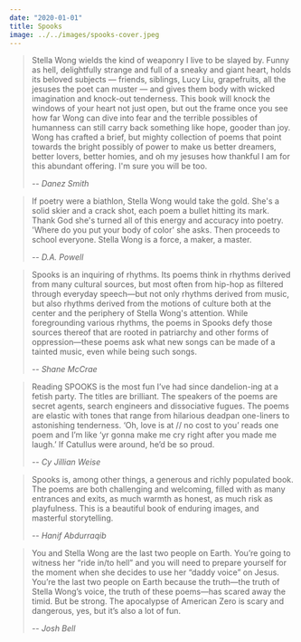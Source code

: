 ```yaml
---
date: "2020-01-01"
title: Spooks
image: ../../images/spooks-cover.jpeg
---
```


> Stella Wong wields the kind of weaponry I live to be slayed by. Funny as hell, delightfully strange and full of a sneaky and giant heart, holds its beloved subjects — friends, siblings, Lucy Liu, grapefruits, all the jesuses the poet can muster — and gives them body with wicked imagination and knock-out tenderness. This book will knock the windows of your heart not just open, but out the frame once you see how far Wong can dive into fear and the terrible possibles of humanness can still carry back something like hope, gooder than joy. Wong has crafted a brief, but mighty collection of poems that point towards the bright possibly of power to make us better dreamers, better lovers, better homies, and oh my jesuses how thankful I am for this abundant offering. I'm sure you will be too.
>
> -- <cite>Danez Smith</cite>


> If poetry were a biathlon, Stella Wong would take the gold. She's a solid skier and a crack shot, each poem a bullet hitting its mark. Thank God she's turned all of this energy and accuracy into poetry. 'Where do you put your body of color' she asks. Then proceeds to school everyone. Stella Wong is a force, a maker, a master.
>
> -- <cite>D.A. Powell</cite>


> Spooks is an inquiring of rhythms. Its poems think in rhythms derived from many cultural sources, but most often from hip-hop as filtered through everyday speech—but not only rhythms derived from music, but also rhythms derived from the motions of culture both at the center and the periphery of Stella Wong's attention. While foregrounding various rhythms, the poems in Spooks defy those sources thereof that are rooted in patriarchy and other forms of oppression—these poems ask what new songs can be made of a tainted music, even while being such songs.
>
> -- <cite>Shane McCrae</cite>


> Reading SPOOKS is the most fun I’ve had since dandelion-ing at a fetish party. The titles are brilliant. The speakers of the poems are secret agents, search engineers and dissociative fugues. The poems are elastic with tones that range from hilarious deadpan one-liners to astonishing tenderness. ‘Oh, love is at // no cost to you’ reads one poem and I’m like ‘yr gonna make me cry right after you made me laugh.’ If Catullus were around, he’d be so proud.
>
> -- <cite>Cy Jillian Weise</cite>


> Spooks is, among other things, a generous and richly populated book. The poems are both challenging and welcoming, filled with as many entrances and exits, as much warmth as honest, as much risk as playfulness. This is a beautiful book of enduring images, and masterful storytelling.
>
> -- <cite>Hanif Abdurraqib</cite>


> You and Stella Wong are the last two people on Earth. You’re going to witness her “ride in/to hell” and you will need to prepare yourself for the moment when she decides to use her “daddy voice” on Jesus. You’re the last two people on Earth because the truth—the truth of Stella Wong’s voice, the truth of these poems—has scared away the timid. But be strong. The apocalypse of American Zero is scary and dangerous, yes, but it’s also a lot of fun.
>
> -- <cite>Josh Bell</cite>

